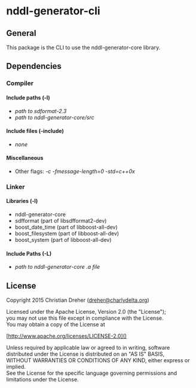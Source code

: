 # nddl-generator-cli

## General

This package is the CLI to use the nddl-generator-core library.

## Dependencies

### Compiler

#### Include paths (-l)
 * *path to sdformat-2.3*
 * *path to nddl-generator-core/src*

#### Include files (-include)
 * *none*

#### Miscellaneous
 * Other flags: *-c -fmessage-length=0 -std=c++0x*
 
### Linker

#### Libraries (-l)
 * nddl-generator-core
 * sdfformat (part of libsdfformat2-dev)
 * boost_date_time (part of libboost-all-dev)
 * boost_filesystem (part of libboost-all-dev)
 * boost_system (part of libboost-all-dev)

#### Include Paths (-L)
 * *path to nddl-generator-core .a file*

## License

Copyright 2015 Christian Dreher (dreher@charlydelta.org)  
  
Licensed under the Apache License, Version 2.0 (the "License");  
you may not use this file except in compliance with the License.  
You may obtain a copy of the License at  
  
[http://www.apache.org/licenses/LICENSE-2.0]()  
  
Unless required by applicable law or agreed to in writing, software  
distributed under the License is distributed on an "AS IS" BASIS,  
WITHOUT WARRANTIES OR CONDITIONS OF ANY KIND, either express or implied.  
See the License for the specific language governing permissions and  
limitations under the License.
